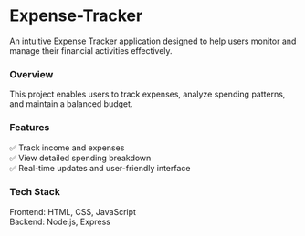# Expense-Tracker

An intuitive Expense Tracker application designed to help users monitor and manage their financial activities effectively.
<br>
<h3>Overview</h3>

This project enables users to track expenses, analyze spending patterns, and maintain a balanced budget.
<br>
<h3>Features</h3>
✅ Track income and expenses<br>
✅ View detailed spending breakdown<br>
✅ Real-time updates and user-friendly interface<br>

<h3>Tech Stack</h3>
Frontend: HTML, CSS, JavaScript<br>
Backend: Node.js, Express<br>
